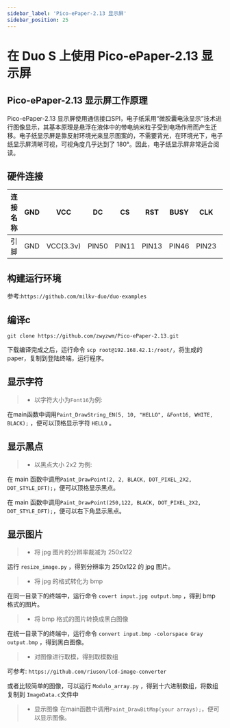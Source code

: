 ```yaml
---
sidebar_label: 'Pico-ePaper-2.13 显示屏'
sidebar_position: 25
---
```


# 在 Duo S 上使用 Pico-ePaper-2.13 显示屏
## Pico-ePaper-2.13 显示屏工作原理
Pico-ePaper-2.13 显示屏使用通信接口SPI，电子纸采用“微胶囊电泳显示”技术进行图像显示，其基本原理是悬浮在液体中的带电纳米粒子受到电场作用而产生迁移。电子纸显示屏是靠反射环境光来显示图案的，不需要背光，在环境光下，电子纸显示屏清晰可视，可视角度几乎达到了 180°。因此，电子纸显示屏非常适合阅读。
## 硬件连接

| 连接名称 | GND | VCC  | DC  | CS  | RST | BUSY | CLK  | DIN  |
|----------|-----|------------|-----|-----|-----|------|------|------|
| 引脚     | GND | VCC(3.3v)   | PIN50 | PIN11 | PIN13 | PIN46 | PIN23 | PIN19 |
## 构建运行环境

参考:` https://github.com/milkv-duo/duo-examples `

## 编译c

```
git clone https://github.com/zwyzwm/Pico-ePaper-2.13.git
```

下载编译完成之后，运行命令 ` scp root@192.168.42.1:/root/ `，将生成的paper，复制到登陆终端，运行程序。

## 显示字符 

> - 以字符大小为` Font16 `为例:

  在main函数中调用` Paint_DrawString_EN(5, 10, "HELLO", &Font16, WHITE, BLACK); ` ，便可以顶格显示字符 `HELLO` 。

## 显示黑点

> - 以黑点大小 2x2 为例:

  在 main 函数中调用` Paint_DrawPoint(2, 2, BLACK, DOT_PIXEL_2X2, DOT_STYLE_DFT); `，便可以顶格显示黑点。

  在 main 函数中调用` Paint_DrawPoint(250,122, BLACK, DOT_PIXEL_2X2, DOT_STYLE_DFT); `，便可以右下角显示黑点。

## 显示图片

> - 将 jpg 图片的分辨率裁减为 250x122

  运行 ` resize_image.py ` ，得到分辨率为 250x122 的 jpg 图片。

> - 将 jpg 的格式转化为 bmp

  在同一目录下的终端中，运行命令 ` covert input.jpg output.bmp ` ，得到 bmp 格式的图片。

> - 将 bmp 格式的图片转换成黑白图像

  在统一目录下的终端中，运行命令 ` convert input.bmp -colorspace Gray output.bmp ` ，得到黑白图像。

> - 对图像进行取模，得到取模数组
  
  可参考: ` https://github.com/riuson/lcd-image-converter `

  或者比较简单的图像，可以运行 ` Modulo_array.py ` ，得到十六进制数组，将数组复制到 ` ImageData.c `文件中
> - 显示图像
 在main函数中调用` Paint_DrawBitMap(your arrays); `，便可以显示图像。








